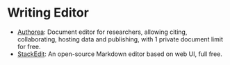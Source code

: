 # Writing Editor
- [Authorea](https://www.authorea.com/): Document editor for researchers, allowing citing, collaborating, hosting data and publishing, with 1 private document limit for free.
- [StackEdit](https://stackedit.io): An open-source Markdown editor based on web UI, full free.
